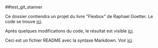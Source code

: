##test_git_stanner

Ce dossier contiendra un projet du livre "Flexbox" de Raphael Goetter. Le code se trouve [ici](https://codepen.io/raphaelgoetter/pen/ZbJWWz/).

Après quelques modifications du code, le résultat est visible [ici](https://eracom-id492.github.io/test_git_stanner/).



Ceci est un fichier README avec la syntaxe Markdown. Voir [ici](https://cours-web.ch/divers/markdown/).
